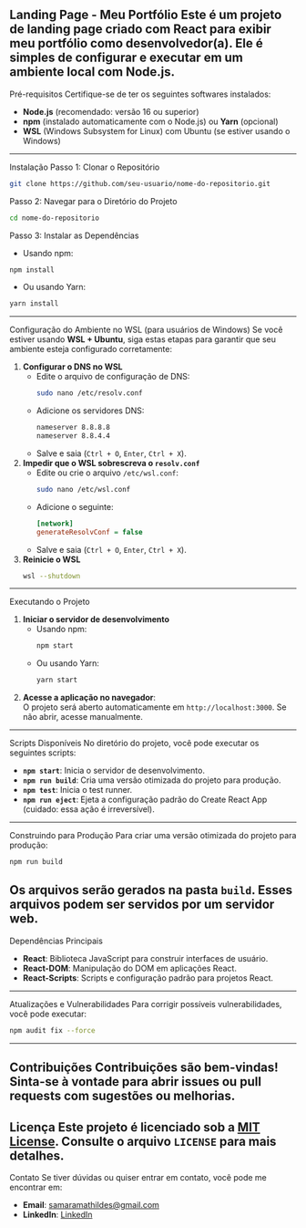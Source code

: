 Landing Page - Meu Portfólio
Este é um projeto de landing page criado com **React** para exibir meu portfólio como desenvolvedor(a). Ele é simples de configurar e executar em um ambiente local com Node.js.
---
Pré-requisitos
Certifique-se de ter os seguintes softwares instalados:
- **Node.js** (recomendado: versão 16 ou superior)
- **npm** (instalado automaticamente com o Node.js) ou **Yarn** (opcional)
- **WSL** (Windows Subsystem for Linux) com Ubuntu (se estiver usando o Windows)
---
Instalação
Passo 1: Clonar o Repositório
```bash
git clone https://github.com/seu-usuario/nome-do-repositorio.git
```
Passo 2: Navegar para o Diretório do Projeto
```bash
cd nome-do-repositorio
```
Passo 3: Instalar as Dependências
- Usando npm:
```bash
npm install
```
- Ou usando Yarn:
```bash
yarn install
```
---
Configuração do Ambiente no WSL (para usuários de Windows)
Se você estiver usando **WSL + Ubuntu**, siga estas etapas para garantir que seu ambiente esteja configurado corretamente:
1. **Configurar o DNS no WSL**
   - Edite o arquivo de configuração de DNS:
     ```bash
     sudo nano /etc/resolv.conf
     ```
   - Adicione os servidores DNS:
     ```bash
     nameserver 8.8.8.8
     nameserver 8.8.4.4
     ```
   - Salve e saia (`Ctrl + O`, `Enter`, `Ctrl + X`).
2. **Impedir que o WSL sobrescreva o `resolv.conf`**
   - Edite ou crie o arquivo `/etc/wsl.conf`:
     ```bash
     sudo nano /etc/wsl.conf
     ```
   - Adicione o seguinte:
     ```ini
     [network]
     generateResolvConf = false
     ```
   - Salve e saia (`Ctrl + O`, `Enter`, `Ctrl + X`).
3. **Reinicie o WSL**
   ```bash
   wsl --shutdown
   ```
---
Executando o Projeto
1. **Iniciar o servidor de desenvolvimento**
   - Usando npm:
     ```bash
     npm start
     ```
   - Ou usando Yarn:
     ```bash
     yarn start
     ```
2. **Acesse a aplicação no navegador**:  
   O projeto será aberto automaticamente em `http://localhost:3000`. Se não abrir, acesse manualmente.
---
Scripts Disponíveis
No diretório do projeto, você pode executar os seguintes scripts:
- **`npm start`**: Inicia o servidor de desenvolvimento.
- **`npm run build`**: Cria uma versão otimizada do projeto para produção.
- **`npm test`**: Inicia o test runner.
- **`npm run eject`**: Ejeta a configuração padrão do Create React App (cuidado: essa ação é irreversível).
---
Construindo para Produção
Para criar uma versão otimizada do projeto para produção:
```bash
npm run build
```
Os arquivos serão gerados na pasta `build`. Esses arquivos podem ser servidos por um servidor web.
---
Dependências Principais
- **React**: Biblioteca JavaScript para construir interfaces de usuário.
- **React-DOM**: Manipulação do DOM em aplicações React.
- **React-Scripts**: Scripts e configuração padrão para projetos React.
---
Atualizações e Vulnerabilidades
Para corrigir possíveis vulnerabilidades, você pode executar:
```bash
npm audit fix --force
```
---
Contribuições
Contribuições são bem-vindas! Sinta-se à vontade para abrir issues ou pull requests com sugestões ou melhorias.
---
Licença
Este projeto é licenciado sob a [MIT License](https://opensource.org/licenses/MIT). Consulte o arquivo `LICENSE` para mais detalhes.
---
Contato
Se tiver dúvidas ou quiser entrar em contato, você pode me encontrar em:
- **Email**: samaramathildes@gmail.com
- **LinkedIn**: [LinkedIn](https://www.linkedin.com/in/nizshime)